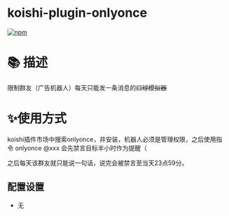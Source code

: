 # koishi-plugin-onlyonce

[![npm](https://img.shields.io/npm/v/koishi-plugin-onlyonce?style=flat-square)](https://www.npmjs.com/package/koishi-plugin-onlyonce)

# 📚 描述
限制群友（广告机器人）每天只能发一条消息的~~口球模拟器~~
# ✨使用方式

koishi插件市场中搜索onlyonce，并安装，机器人必须是管理权限，之后使用指令 onlyonce @xxx
会先禁言目标半小时作为提醒（

之后每天该群友就只能说一句话，说完会被禁言至当天23点59分。

## 配置设置
- 无